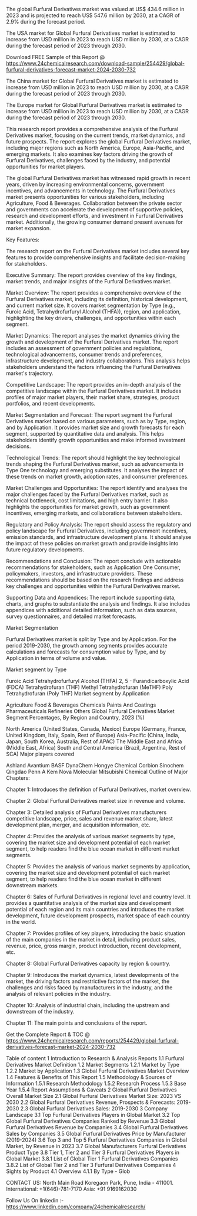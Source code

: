 The global Furfural Derivatives market was valued at US$ 434.6 million in 2023 and is projected to reach US$ 547.6 million by 2030, at a CAGR of 2.9% during the forecast period.

The USA market for Global Furfural Derivatives market is estimated to increase from USD million in 2023 to reach USD million by 2030, at a CAGR during the forecast period of 2023 through 2030.

Download FREE Sample of this Report @ https://www.24chemicalresearch.com/download-sample/254429/global-furfural-derivatives-forecast-market-2024-2030-732

The China market for Global Furfural Derivatives market is estimated to increase from USD million in 2023 to reach USD million by 2030, at a CAGR during the forecast period of 2023 through 2030.

The Europe market for Global Furfural Derivatives market is estimated to increase from USD million in 2023 to reach USD million by 2030, at a CAGR during the forecast period of 2023 through 2030.

This research report provides a comprehensive analysis of the Furfural Derivatives market, focusing on the current trends, market dynamics, and future prospects. The report explores the global Furfural Derivatives market, including major regions such as North America, Europe, Asia-Pacific, and emerging markets. It also examines key factors driving the growth of Furfural Derivatives, challenges faced by the industry, and potential opportunities for market players.

The global Furfural Derivatives market has witnessed rapid growth in recent years, driven by increasing environmental concerns, government incentives, and advancements in technology. The Furfural Derivatives market presents opportunities for various stakeholders, including Agriculture, Food & Beverages. Collaboration between the private sector and governments can accelerate the development of supportive policies, research and development efforts, and investment in Furfural Derivatives market. Additionally, the growing consumer demand present avenues for market expansion.

Key Features:

The research report on the Furfural Derivatives market includes several key features to provide comprehensive insights and facilitate decision-making for stakeholders.

Executive Summary: The report provides overview of the key findings, market trends, and major insights of the Furfural Derivatives market.

Market Overview: The report provides a comprehensive overview of the Furfural Derivatives market, including its definition, historical development, and current market size. It covers market segmentation by Type (e.g., Furoic Acid, Tetrahydrofurfuryl Alcohol (THFA)), region, and application, highlighting the key drivers, challenges, and opportunities within each segment.

Market Dynamics: The report analyses the market dynamics driving the growth and development of the Furfural Derivatives market. The report includes an assessment of government policies and regulations, technological advancements, consumer trends and preferences, infrastructure development, and industry collaborations. This analysis helps stakeholders understand the factors influencing the Furfural Derivatives market's trajectory.

Competitive Landscape: The report provides an in-depth analysis of the competitive landscape within the Furfural Derivatives market. It includes profiles of major market players, their market share, strategies, product portfolios, and recent developments.

Market Segmentation and Forecast: The report segment the Furfural Derivatives market based on various parameters, such as by Type, region, and by Application. It provides market size and growth forecasts for each segment, supported by quantitative data and analysis. This helps stakeholders identify growth opportunities and make informed investment decisions.

Technological Trends: The report should highlight the key technological trends shaping the Furfural Derivatives market, such as advancements in Type One technology and emerging substitutes. It analyses the impact of these trends on market growth, adoption rates, and consumer preferences.

Market Challenges and Opportunities: The report identify and analyses the major challenges faced by the Furfural Derivatives market, such as technical bottleneck, cost limitations, and high entry barrier. It also highlights the opportunities for market growth, such as government incentives, emerging markets, and collaborations between stakeholders.

Regulatory and Policy Analysis: The report should assess the regulatory and policy landscape for Furfural Derivatives, including government incentives, emission standards, and infrastructure development plans. It should analyse the impact of these policies on market growth and provide insights into future regulatory developments.

Recommendations and Conclusion: The report conclude with actionable recommendations for stakeholders, such as Application One Consumer, policymakers, investors, and infrastructure providers. These recommendations should be based on the research findings and address key challenges and opportunities within the Furfural Derivatives market.

Supporting Data and Appendices: The report include supporting data, charts, and graphs to substantiate the analysis and findings. It also includes appendices with additional detailed information, such as data sources, survey questionnaires, and detailed market forecasts.

Market Segmentation

Furfural Derivatives market is split by Type and by Application. For the period 2019-2030, the growth among segments provides accurate calculations and forecasts for consumption value by Type, and by Application in terms of volume and value.

Market segment by Type

Furoic Acid
Tetrahydrofurfuryl Alcohol (THFA)
2, 5 - Furandicarboxylic Acid (FDCA)
Tetrahydrofuran (THF)
Methyl Tetrahydrofuran (MeTHF)
Poly Tetrahydrofuran (Poly THF)
Market segment by Application

Agriculture
Food & Beverages
Chemicals
Paints And Coatings
Pharmaceuticals
Refineries
Others
Global Furfural Derivatives Market Segment Percentages, By Region and Country, 2023 (%)

North America (United States, Canada, Mexico)
Europe (Germany, France, United Kingdom, Italy, Spain, Rest of Europe)
Asia-Pacific (China, India, Japan, South Korea, Australia, Rest of APAC)
The Middle East and Africa (Middle East, Africa)
South and Central America (Brazil, Argentina, Rest of SCA)
Major players covered

Ashland
Avantium
BASF
DynaChem
Hongye Chemical
Corbion
Sinochem Qingdao
Penn A Kem
Nova Molecular
Mitsubishi Chemical
Outline of Major Chapters:

Chapter 1: Introduces the definition of Furfural Derivatives, market overview.

Chapter 2: Global Furfural Derivatives market size in revenue and volume.

Chapter 3: Detailed analysis of Furfural Derivatives manufacturers competitive landscape, price, sales and revenue market share, latest development plan, merger, and acquisition information, etc.

Chapter 4: Provides the analysis of various market segments by type, covering the market size and development potential of each market segment, to help readers find the blue ocean market in different market segments.

Chapter 5: Provides the analysis of various market segments by application, covering the market size and development potential of each market segment, to help readers find the blue ocean market in different downstream markets.

Chapter 6: Sales of Furfural Derivatives in regional level and country level. It provides a quantitative analysis of the market size and development potential of each region and its main countries and introduces the market development, future development prospects, market space of each country in the world.

Chapter 7: Provides profiles of key players, introducing the basic situation of the main companies in the market in detail, including product sales, revenue, price, gross margin, product introduction, recent development, etc.

Chapter 8: Global Furfural Derivatives capacity by region & country.

Chapter 9: Introduces the market dynamics, latest developments of the market, the driving factors and restrictive factors of the market, the challenges and risks faced by manufacturers in the industry, and the analysis of relevant policies in the industry.

Chapter 10: Analysis of industrial chain, including the upstream and downstream of the industry.

Chapter 11: The main points and conclusions of the report.

Get the Complete Report & TOC @ https://www.24chemicalresearch.com/reports/254429/global-furfural-derivatives-forecast-market-2024-2030-732

Table of content
1 Introduction to Research & Analysis Reports
1.1 Furfural Derivatives Market Definition
1.2 Market Segments
1.2.1 Market by Type
1.2.2 Market by Application
1.3 Global Furfural Derivatives Market Overview
1.4 Features & Benefits of This Report
1.5 Methodology & Sources of Information
1.5.1 Research Methodology
1.5.2 Research Process
1.5.3 Base Year
1.5.4 Report Assumptions & Caveats
2 Global Furfural Derivatives Overall Market Size
2.1 Global Furfural Derivatives Market Size: 2023 VS 2030
2.2 Global Furfural Derivatives Revenue, Prospects & Forecasts: 2019-2030
2.3 Global Furfural Derivatives Sales: 2019-2030
3 Company Landscape
3.1 Top Furfural Derivatives Players in Global Market
3.2 Top Global Furfural Derivatives Companies Ranked by Revenue
3.3 Global Furfural Derivatives Revenue by Companies
3.4 Global Furfural Derivatives Sales by Companies
3.5 Global Furfural Derivatives Price by Manufacturer (2019-2024)
3.6 Top 3 and Top 5 Furfural Derivatives Companies in Global Market, by Revenue in 2023
3.7 Global Manufacturers Furfural Derivatives Product Type
3.8 Tier 1, Tier 2 and Tier 3 Furfural Derivatives Players in Global Market
3.8.1 List of Global Tier 1 Furfural Derivatives Companies
3.8.2 List of Global Tier 2 and Tier 3 Furfural Derivatives Companies
4 Sights by Product
4.1 Overview
4.1.1 By Type - Glob

CONTACT US:
North Main Road Koregaon Park, Pune, India - 411001.
International: +1(646)-781-7170
Asia: +91 9169162030

Follow Us On linkedin :- https://www.linkedin.com/company/24chemicalresearch/
